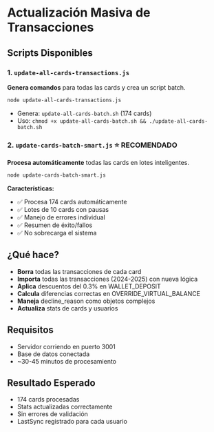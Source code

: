 # Actualización Masiva de Transacciones

## Scripts Disponibles

### 1. `update-all-cards-transactions.js`
**Genera comandos** para todas las cards y crea un script batch.

```bash
node update-all-cards-transactions.js
```
- Genera: `update-all-cards-batch.sh` (174 cards)
- Uso: `chmod +x update-all-cards-batch.sh && ./update-all-cards-batch.sh`

### 2. `update-cards-batch-smart.js` ⭐ **RECOMENDADO**
**Procesa automáticamente** todas las cards en lotes inteligentes.

```bash
node update-cards-batch-smart.js
```

**Características:**
- ✅ Procesa 174 cards automáticamente
- ✅ Lotes de 10 cards con pausas
- ✅ Manejo de errores individual
- ✅ Resumen de éxito/fallos
- ✅ No sobrecarga el sistema

## ¿Qué hace?
- **Borra** todas las transacciones de cada card
- **Importa** todas las transacciones (2024-2025) con nueva lógica
- **Aplica** descuentos del 0.3% en WALLET_DEPOSIT
- **Calcula** diferencias correctas en OVERRIDE_VIRTUAL_BALANCE
- **Maneja** decline_reason como objetos complejos
- **Actualiza** stats de cards y usuarios

## Requisitos
- Servidor corriendo en puerto 3001
- Base de datos conectada
- ~30-45 minutos de procesamiento

## Resultado Esperado
- 174 cards procesadas
- Stats actualizadas correctamente
- Sin errores de validación
- LastSync registrado para cada usuario

